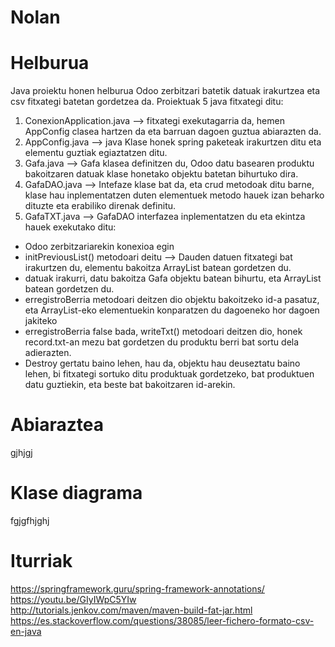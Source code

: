 # Nolan

# Helburua
Java proiektu honen helburua Odoo zerbitzari batetik datuak irakurtzea eta csv fitxategi batetan gordetzea da. 
Proiektuak 5 java fitxategi ditu:
1. ConexionApplication.java --> fitxategi exekutagarria da, hemen AppConfig clasea hartzen da eta barruan dagoen guztua abiarazten da.
2. AppConfig.java --> java Klase honek spring paketeak irakurtzen ditu eta elementu guztiak egiaztatzen ditu.
3. Gafa.java --> Gafa klasea definitzen du, Odoo datu basearen produktu bakoitzaren datuak klase honetako objektu batetan bihurtuko dira.
4. GafaDAO.java --> Intefaze klase bat da, eta crud metodoak ditu barne, klase hau inplementatzen duten elementuek metodo hauek izan beharko dituzte eta erabiliko direnak definitu.
5. GafaTXT.java --> GafaDAO interfazea inplementatzen du eta ekintza hauek exekutako ditu: 
  - Odoo zerbitzariarekin konexioa egin
  - initPreviousList() metodoari deitu --> Dauden datuen fitxategi bat irakurtzen du, elementu bakoitza ArrayList<String> batean gordetzen du.
  - datuak irakurri, datu bakoitza Gafa objektu batean bihurtu, eta ArrayList<Gafa> batean gordetzen du. 
  - erregistroBerria metodoari deitzen dio objektu bakoitzeko id-a pasatuz, eta ArrayList<String>-eko elementuekin konparatzen du dagoeneko hor dagoen jakiteko
  - erregistroBerria false bada, writeTxt() metodoari deitzen dio, honek record.txt-an mezu bat gordetzen du produktu berri bat sortu dela adierazten.
  - Destroy gertatu baino lehen, hau da, objektu hau deuseztatu baino lehen, bi fitxategi sortuko ditu produktuak gordetzeko, bat produktuen datu guztiekin, eta beste bat bakoitzaren id-arekin.
# Abiaraztea
gjhjgj
# Klase diagrama
fgjgfhjghj
# Iturriak
https://springframework.guru/spring-framework-annotations/ <br>
https://youtu.be/GIyIWpC5YIw <br>
http://tutorials.jenkov.com/maven/maven-build-fat-jar.html <br>
https://es.stackoverflow.com/questions/38085/leer-fichero-formato-csv-en-java <br>
